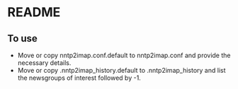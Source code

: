 README
======

To use
------

- Move or copy nntp2imap.conf.default to nntp2imap.conf and provide the necessary details.
- Move or copy .nntp2imap_history.default to .nntp2imap_history and list the newsgroups of interest followed by -1.